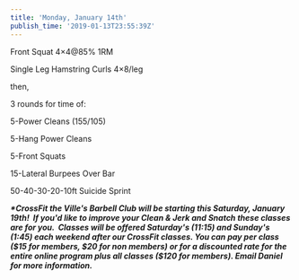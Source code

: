 ```yaml
---
title: 'Monday, January 14th'
publish_time: '2019-01-13T23:55:39Z'
---
```


Front Squat 4×4\@85% 1RM

Single Leg Hamstring Curls 4×8/leg

then,

3 rounds for time of:

5-Power Cleans (155/105)

5-Hang Power Cleans

5-Front Squats

15-Lateral Burpees Over Bar

50-40-30-20-10ft Suicide Sprint

***\*CrossFit the Ville's Barbell Club will be starting this Saturday,
January 19th!  If you'd like to improve your Clean & Jerk and Snatch
these classes are for you.  Classes will be offered Saturday's (11:15)
and Sunday's (1:45) each weekend after our CrossFit classes. You can pay
per class (\$15 for members, \$20 for non members) or for a discounted
rate for the entire online program plus all classes (\$120 for members).
Email Daniel for more information.***
